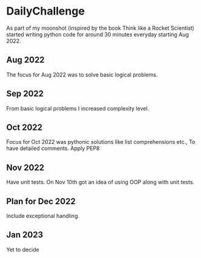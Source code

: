 # DailyChallenge

As part of my moonshot (inspired by the book Think like a Rocket Scientist) 
started writing python code for around 30 minutes everyday starting Aug 2022.

## Aug 2022

The focus for Aug 2022 was to solve basic logical problems.

## Sep 2022

From basic logical problems I increased complexity level.

## Oct 2022

Focus for Oct 2022 was pythonic solutions like list comprehensions etc.,
To have detailed comments. Apply PEP8
## Nov 2022

Have unit tests. On Nov 10th got an idea of using OOP along with unit tests.

## Plan for Dec 2022

Include exceptional handling.

## Jan 2023 
Yet to decide


